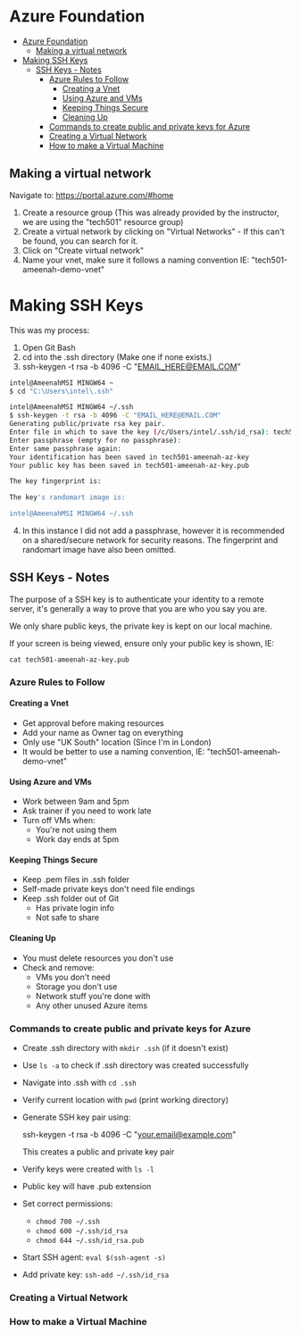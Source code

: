 # Azure Foundation

- [Azure Foundation](#azure-foundation)
  - [Making a virtual network](#making-a-virtual-network)
- [Making SSH Keys](#making-ssh-keys)
  - [SSH Keys - Notes](#ssh-keys---notes)
    - [Azure Rules to Follow](#azure-rules-to-follow)
      - [Creating a Vnet](#creating-a-vnet)
      - [Using Azure and VMs](#using-azure-and-vms)
      - [Keeping Things Secure](#keeping-things-secure)
      - [Cleaning Up](#cleaning-up)
    - [Commands to create public and private keys for Azure](#commands-to-create-public-and-private-keys-for-azure)
    - [Creating a Virtual Network](#creating-a-virtual-network)
    - [How to make a Virtual Machine](#how-to-make-a-virtual-machine)

## Making a virtual network

Navigate to: https://portal.azure.com/#home

1. Create a resource group (This was already provided by the instructor, we are using the "tech501" resource group)
2. Create a virtual network by clicking on "Virtual Networks" - If this can't be found, you can search for it.
3. Click on "Create virtual network"
4. Name your vnet, make sure it follows a naming convention IE: "tech501-ameenah-demo-vnet"
# Making SSH Keys

This was my process:


1. Open Git Bash
2. cd into the .ssh directory (Make one if none exists.)
3. ssh-keygen -t rsa -b 4096 -C "EMAIL_HERE@EMAIL.COM"
```bash
intel@AmeenahMSI MINGW64 ~
$ cd "C:\Users\intel\.ssh"

intel@AmeenahMSI MINGW64 ~/.ssh
$ ssh-keygen -t rsa -b 4096 -C "EMAIL_HERE@EMAIL.COM"
Generating public/private rsa key pair.
Enter file in which to save the key (/c/Users/intel/.ssh/id_rsa): tech501-ameenah-az-key
Enter passphrase (empty for no passphrase):
Enter same passphrase again:
Your identification has been saved in tech501-ameenah-az-key
Your public key has been saved in tech501-ameenah-az-key.pub

The key fingerprint is:

The key's randomart image is:

intel@AmeenahMSI MINGW64 ~/.ssh
```

4. In this instance I did not add a passphrase, however it is recommended on a shared/secure network for security reasons. The fingerprint and randomart image have also been omitted.

## SSH Keys - Notes

The purpose of a SSH key is to authenticate your identity to a remote server, it's generally a way to prove that you are who you say you are.

We only share public keys, the private key is kept on our local machine. 

If your screen is being viewed, ensure only your public key is shown, IE:
```
cat tech501-ameenah-az-key.pub
```



### Azure Rules to Follow

#### Creating a Vnet
- Get approval before making resources
- Add your name as Owner tag on everything
- Only use "UK South" location (Since I'm in London)
- It would be better to use a naming convention, IE: "tech501-ameenah-demo-vnet"

#### Using Azure and VMs
- Work between 9am and 5pm
- Ask trainer if you need to work late
- Turn off VMs when:
  - You're not using them
  - Work day ends at 5pm

#### Keeping Things Secure
- Keep .pem files in .ssh folder
- Self-made private keys don't need file endings
- Keep .ssh folder out of Git
  - Has private login info
  - Not safe to share

#### Cleaning Up
- You must delete resources you don't use
- Check and remove:
  - VMs you don't need
  - Storage you don't use
  - Network stuff you're done with
  - Any other unused Azure items


### Commands to create public and private keys for Azure
* Create .ssh directory with `mkdir .ssh` (if it doesn't exist)
* Use `ls -a` to check if .ssh directory was created successfully
* Navigate into .ssh with `cd .ssh`
* Verify current location with `pwd` (print working directory)
* Generate SSH key pair using:
  
  ssh-keygen -t rsa -b 4096 -C "your.email@example.com"
  
  This creates a public and private key pair
* Verify keys were created with `ls -l`
* Public key will have .pub extension
* Set correct permissions:
  * `chmod 700 ~/.ssh`
  * `chmod 600 ~/.ssh/id_rsa`
  * `chmod 644 ~/.ssh/id_rsa.pub`
* Start SSH agent: `eval $(ssh-agent -s)`
* Add private key: `ssh-add ~/.ssh/id_rsa`

### Creating a Virtual Network


### How to make a Virtual Machine